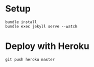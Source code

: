 # Setup
```
bundle install
bundle exec jekyll serve --watch
```

# Deploy with Heroku
```
git push heroku master
```